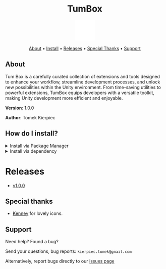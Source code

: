<h1 align="center">TumBox</h1>

<p align="center">
  <img src="logo.png" width="64">
</p>

<p align="center">
  <a href="#about">About</a> &bull;
  <a href="#How-do-I-install">Install</a> &bull;
  <a href="#releases">Releases</a> &bull;
  <a href="#Special-thanks">Special Thanks</a> &bull;
  <a href="#Support">Support</a>
</p>

## About

Tum Box is a carefully curated collection of extensions and tools designed to enhance your workflow, streamline development processes, and unlock new possibilities within the Unity environment. 
From time-saving utilities to powerful extensions, TumBox equips developers with a versatile toolkit, making Unity development more efficient and enjoyable. 

**Version**:  1.0.0

**Author**:  Tomek Kierpiec

## How do I install?

<details>
<summary>Install via Package Manager</summary>

1. Open Package Manager window (Window | Package Manager)
1. Click `+` button on the upper-left of a window, and select "Add package from git URL..."
1. Enter the following URL and click `Add` button

```
https://github.com/Tomek09/TumBox.git?path=/TumBox
```
</details>

<details>
<summary>Install via dependency</summary>

1. Close Unity Editor
1. Open Packages/manifest.json by any Text editor
1. Insert the following line after `"dependencies": {`, and save the file.

```
"com.atom3y.tumbox": "https://github.com/Tomek09/TumBox.git?path=/TumBox",
```

1. Reopen Unity project in Unity Editor

</details>


# Releases
- [v1.0.0](https://www.google.pl/)

## Special thanks
- [Kenney](https://www.kenney.nl/) for lovely icons. 

## Support
Need help?  Found a bug?
  
Send your questions, bug reports: `kierpiec.tomek@gmail.com`

Alternatively, report bugs directly to our [issues page](https://github.com/Tomek09/TumBox/issues)
